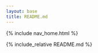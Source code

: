 ```yaml
---
layout: base 
title: README.md 
---
```

{% include nav_home.html %}

{% include_relative README.md %}